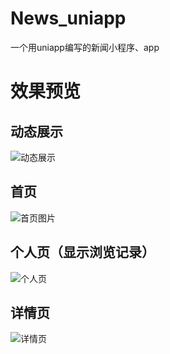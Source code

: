 # News_uniapp
一个用uniapp编写的新闻小程序、app
# 效果预览
## 动态展示
![动态展示](https://img-blog.csdnimg.cn/15bac2d65a224f36941ed1de2342b108.gif)
## 首页 
![首页图片](https://img-blog.csdnimg.cn/e3da4ccf24504e2db23807b9f5bcaa03.png)
## 个人页（显示浏览记录）
![个人页](https://img-blog.csdnimg.cn/c22e28f856a344dcaae7961f70f42ec2.png)
## 详情页
![详情页](https://img-blog.csdnimg.cn/53331f4be7234ae4ab21b1505943c929.png)

